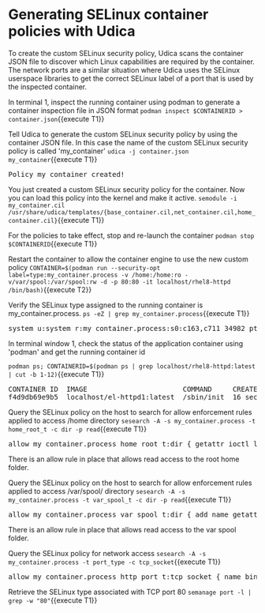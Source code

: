 # Generating SELinux container policies with Udica

To create the custom SELinux security policy, Udica scans the container JSON file to discover which Linux capabilities are required 
by the container. The network ports are a similar situation where Udica uses the SELinux userspace libraries to get the correct 
SELinux label of a port that is used by the inspected container. 

In terminal 1, inspect the running container using podman to generate a container inspection file in JSON format
`podman inspect $CONTAINERID > container.json`{{execute T1}}

Tell Udica to generate the custom SELinux security policy by using the container JSON file. In this case the name of the 
custom SELinux security policy is called 'my_container'
`udica -j container.json my_container`{{execute T1}}

<pre class="file">
Policy my_container created!
</pre>

You just created a custom SELinux security policy for the container. Now you can load this policy into the kernel and make it active.
`semodule -i my_container.cil /usr/share/udica/templates/{base_container.cil,net_container.cil,home_container.cil}`{{execute T1}}

For the policies to take effect, stop and re-launch the container
`podman stop $CONTAINERID`{{execute T1}}

Restart the container to allow the container engine to use the new custom policy
`CONTAINER=$(podman run --security-opt label=type:my_container.process -v /home:/home:ro -v/var/spool:/var/spool:rw -d -p 80:80 -it localhost/rhel8-httpd /bin/bash)`{{execute T2}}

Verify the SELinux type assigned to the running container is my_container.process.
`ps -eZ | grep my_container.process`{{execute T1}}

<pre class="file">
system_u:system_r:my_container.process:s0:c163,c711 34982 pts/0 00:00:00 bash
</pre>

In terminal window 1, check the status of the application container using 'podman' and get the running container id 

`podman ps; CONTAINERID=$(podman ps | grep localhost/rhel8-httpd:latest | cut -b 1-12)`{{execute T1}}

<pre class="file">
CONTAINER ID  IMAGE                       COMMAND     CREATED         STATUS             PORTS               NAMES
f4d9db69e9b5  localhost/el-httpd1:latest  /sbin/init  16 seconds ago  Up 16 seconds ago  0.0.0.0:80->80/tcp  relaxed_wilson
</pre>

Query the SELinux policy on the host to search for allow enforcement rules applied to access /home directory
`sesearch -A -s my_container.process -t home_root_t -c dir -p read`{{execute T1}}

<pre class="file">
allow my_container.process home_root_t:dir { getattr ioctl lock open read search };
</pre>

There is an allow rule in place that allows read access to the root home folder.

Query the SELinux policy on the host to search for allow enforcement rules applied to access /var/spool/ directory
`sesearch -A -s my_container.process -t var_spool_t -c dir -p read`{{execute T1}}

<pre class="file">
allow my_container.process var_spool_t:dir { add_name getattr ioctl lock open read remove_name searchwrite };
</pre>

There is an allow rule in place that allows read access to the var spool folder.

Query the SELinux policy for network access 
`sesearch -A -s my_container.process -t port_type -c tcp_socket`{{execute T1}}

<pre class="file">
allow my_container.process http_port_t:tcp_socket { name_bind name_connect recv_msg send_msg };
</pre>

Retrieve the SELinux type associated with TCP port 80
`semanage port -l | grep -w "80"`{{execute T1}}
